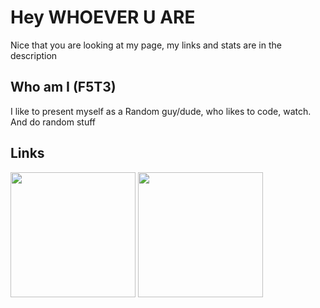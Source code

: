 # Hey WHOEVER U ARE
Nice that you are looking at my page, my links and stats are in the description
## Who am I (F5T3)
I like to present myself as a Random guy/dude, who likes to code, watch. And do random stuff

## Links
<div>
<!-- [![Discord](https://user-images.githubusercontent.com/74038190/235294015-47144047-25ab-417c-af1b-6746820a20ff.gif?resize=50%)]()
[![YouTube](https://user-images.githubusercontent.com/74038190/235294007-de441046-823e-4eff-89bf-d4df52858b65.gif?resize=50%)](https://www.youtube.com/@MasklessFate) -->
  <img src="https://user-images.githubusercontent.com/74038190/235294015-47144047-25ab-417c-af1b-6746820a20ff.gif" href="" width="200">
  <a href="https://www.youtube.com/@MasklessFate" target="_blank"><img src="https://user-images.githubusercontent.com/74038190/235294007-de441046-823e-4eff-89bf-d4df52858b65.gif" width="200"></a>
</div>
